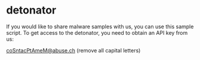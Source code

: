 # detonator

If you would like to share malware samples with us, you can use this sample script. To get access to the detonator, you need to obtain an API key from us: 

coSntacPtAmeM@abuse.ch (remove all capital letters)
